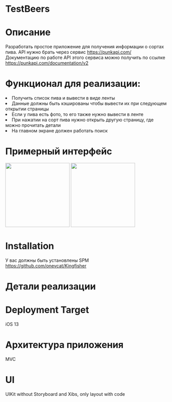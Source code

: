 # TestBeers

# Описание
Разработать простое приложение для получения информации о сортах пива. API  нужно брать через сервис https://punkapi.com/ <br>
Документацию по работе API этого сервиса можно получить по ссылке ​https://punkapi.com/documentation/v2</p>
# Функционал для реализации:


<li>Получить список пива и вывести в виде ленты </li>
<li>Данные должны быть кэшированы чтобы вывести их при следующем открытии страницы</li>
<li>Если у пива есть фото, то его также нужно вывести в ленте</li>
<li>При нажатии на сорт пива нужно открыть другую страницу, где можно прочитать детали </li>
<li>На главном экране должен работать поиск</li>

# Примерный интерфейс

<img src="https://user-images.githubusercontent.com/102364472/185789601-7d7b0daa-1ec6-401b-8d95-e771ad9a2d2c.png" width="200" /> <img src="https://user-images.githubusercontent.com/102364472/185789599-70373be8-682e-4870-b85b-92ac73ad7682.png" width="200" />

# Installation
У вас должны быть установлены SPM https://github.com/onevcat/Kingfisher

# Детали реализации

# Deployment Target

iOS 13

# Архитектура приложения

MVC 

# UI

UIKit without Storyboard and Xibs, only layout with code
